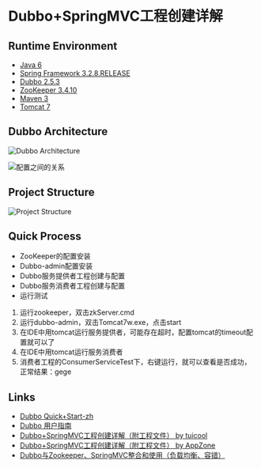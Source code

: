 # Dubbo+SpringMVC工程创建详解

## Runtime Environment
- [Java 6](http://www.oracle.com/technetwork/java/javase/downloads/jdk6downloads-1902814.html)
- [Spring Framework 3.2.8.RELEASE](http://projects.spring.io/spring-framework)
- [Dubbo 2.5.3](http://dubbo.io/)
- [ZooKeeper 3.4.10](https://zookeeper.apache.org/)
- [Maven 3](http://maven.apache.org/)
- [Tomcat 7](http://tomcat.apache.org/)

## Dubbo Architecture
![Dubbo Architecture](http://dubbo.io/images//dubbo-architecture.png)

![配置之间的关系](http://s1.wailian.download/2017/11/21/dubbo.jpg)

## Project Structure
![Project Structure](http://img.my.csdn.net/uploads/201704/20/1492672291_4276.png)

## Quick Process
* ZooKeeper的配置安装
* Dubbo-admin配置安装
* Dubbo服务提供者工程创建与配置
* Dubbo服务消费者工程创建与配置
* 运行测试
1. 运行zookeeper，双击zkServer.cmd
2. 运行dubbo-admin，双击Tomcat7w.exe，点击start
3. 在IDE中用tomcat运行服务提供者，可能存在超时，配置tomcat的timeout配置就可以了
4. 在IDE中用tomcat运行服务消费者
5. 消费者工程的ConsumerServiceTest下，右键运行，就可以查看是否成功，正常结果：gege

## Links
- [Dubbo Quick+Start-zh](http://dubbo.io/Quick+Start-zh.htm)
- [Dubbo 用户指南](http://dubbo.io/User+Guide-zh.htm)
- [Dubbo+SpringMVC工程创建详解（附工程文件） by tuicool](http://www.tuicool.com/articles/jiiuMrf)
- [Dubbo+SpringMVC工程创建详解（附工程文件） by AppZone](http://zoeminghong.github.io/2016/05/17/dubbo20160517/?utm_source=tuicool&utm_medium=referral)
- [Dubbo与Zookeeper、SpringMVC整合和使用（负载均衡、容错）](http://blog.csdn.net/congcong68/article/details/41113239)
